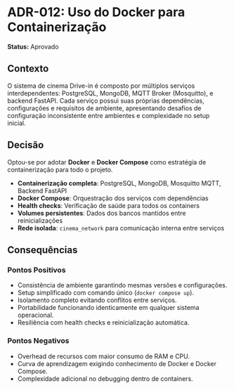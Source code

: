 # ADR-012: Uso do Docker para Containerização

**Status:** Aprovado

## Contexto

O sistema de cinema Drive-in é composto por múltiplos serviços interdependentes: PostgreSQL, MongoDB, MQTT Broker (Mosquitto), e backend FastAPI. Cada serviço possui suas próprias dependências, configurações e requisitos de ambiente, apresentando desafios de configuração inconsistente entre ambientes e complexidade no setup inicial.

## Decisão

Optou-se por adotar **Docker** e **Docker Compose** como estratégia de containerização para todo o projeto.

- **Containerização completa**: PostgreSQL, MongoDB, Mosquitto MQTT, Backend FastAPI
- **Docker Compose**: Orquestração dos serviços com dependências
- **Health checks**: Verificação de saúde para todos os containers
- **Volumes persistentes**: Dados dos bancos mantidos entre reinicializações
- **Rede isolada**: `cinema_network` para comunicação interna entre serviços

## Consequências

### Pontos Positivos

- Consistência de ambiente garantindo mesmas versões e configurações.
- Setup simplificado com comando único (`docker compose up`).
- Isolamento completo evitando conflitos entre serviços.
- Portabilidade funcionando identicamente em qualquer sistema operacional.
- Resiliência com health checks e reinicialização automática.

### Pontos Negativos

- Overhead de recursos com maior consumo de RAM e CPU.
- Curva de aprendizagem exigindo conhecimento de Docker e Docker Compose.
- Complexidade adicional no debugging dentro de containers.